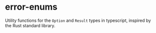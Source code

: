 
# error-enums

Utility functions for the `Option` and `Result` types in typescript,
inspired by the Rust standard library.
